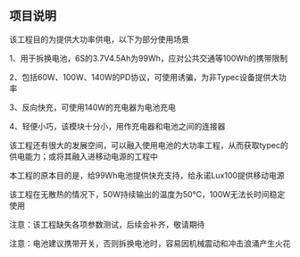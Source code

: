 ## 项目说明

该工程目的为提供大功率供电，以下为部分使用场景

1、用于拆换电池，6S的3.7V4.5Ah为99Wh，应对公共交通等100Wh的携带限制

2、包括60W、100W、140W的PD协议，可使用诱骗，为非Typec设备提供大功率

3、反向快充，可使用140W的充电器为电池充电

4、轻便小巧，该模块十分小，用作充电器和电池之间的连接器

该工程还有很大的发展空间，可以融入使用电池的大功率工程，从而获取typec的供电能力；或将其融入进移动电源的工程中

本工程的原本目的是，给99Wh电池提供快充支持，给永诺Lux100提供移动电源

该工程在无散热的情况下，50W持续输出的温度为50°C，100W无法长时间稳定使用

注意：该工程缺失各项参数测试，后续会补齐，敬请期待

注意：电池建议携带开关，否则拆换电池时，容易因机械震动和冲击浪涌产生火花
